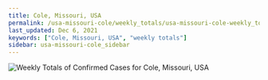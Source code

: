 ```yaml
---
title: Cole, Missouri, USA
permalink: /usa-missouri-cole/weekly_totals/usa-missouri-cole-weekly_totals.html
last_updated: Dec 6, 2021
keywords: ["Cole, Missouri, USA", "weekly totals"]
sidebar: usa-missouri-cole_sidebar
---
```


![Weekly Totals of Confirmed Cases for Cole, Missouri, USA](/covid_tracker/images/graphs/usa-missouri-cole-weekly_totals_graph.png)
